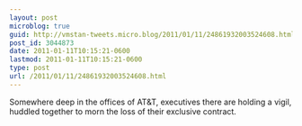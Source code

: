 ```yaml
---
layout: post
microblog: true
guid: http://vmstan-tweets.micro.blog/2011/01/11/24861932003524608.html
post_id: 3044873
date: 2011-01-11T10:15:21-0600
lastmod: 2011-01-11T10:15:21-0600
type: post
url: /2011/01/11/24861932003524608.html
---
```

Somewhere deep in the offices of AT&T, executives there are holding a vigil, huddled together to morn the loss of their exclusive contract.
